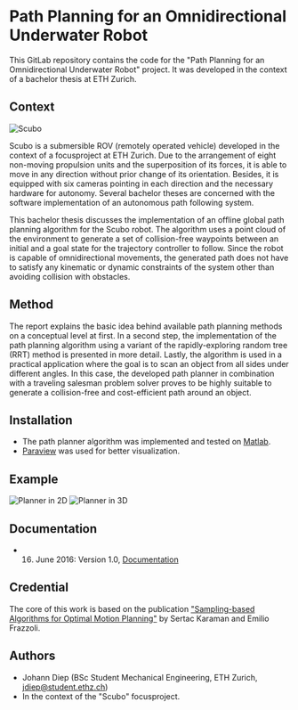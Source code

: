 # Path Planning for an Omnidirectional Underwater Robot

This GitLab repository contains the code for the "Path Planning for an Omnidirectional Underwater Robot" project. It was developed in the context of a bachelor thesis at ETH Zurich.

## Context

![Scubo](https://i.imgur.com/RVaz3Mf.png)

Scubo is a submersible ROV (remotely operated vehicle) developed in the context of a focusproject at ETH Zurich. Due to the arrangement of eight non-moving propulsion units and the superposition of its forces, it is able to move in any direction without prior change of its orientation. Besides, it is equipped with six cameras pointing in each direction and the necessary hardware for autonomy. Several bachelor theses are concerned with the software implementation of an autonomous path following system.

This bachelor thesis discusses the implementation of an offline global path planning algorithm for the Scubo robot. The algorithm uses a point cloud of the environment to generate a set of collision-free waypoints between an initial and a goal state for the trajectory controller to follow. Since the robot is capable of omnidirectional movements, the generated path does not have to satisfy any kinematic or dynamic constraints of the system other than avoiding collision with obstacles.

## Method

The report explains the basic idea behind available path planning methods on a conceptual level at first. In a second step, the implementation of the path planning algorithm using a variant of the rapidly-exploring random tree (RRT) method is presented in more detail. Lastly, the algorithm is used in a practical application where the goal is to scan an object from all sides under different angles. In this case, the developed path planner in combination with a traveling salesman problem solver proves to be highly suitable to generate a collision-free and cost-efficient path around an object.

## Installation

* The path planner algorithm was implemented and tested on [Matlab](https://ch.mathworks.com/de/products/matlab.html).
* [Paraview](https://www.paraview.org/) was used for better visualization.


## Example

![Planner in 2D](https://i.imgur.com/WV7Zq71.png)
![Planner in 3D](https://i.imgur.com/D6qn3Gg.png)

## Documentation

* 16. June 2016: Version 1.0, [Documentation](https://gitlab.com/jdiep/bachelor-thesis/blob/master/BA%20Report/report.pdf)

## Credential

The core of this work is based on the publication ["Sampling-based Algorithms for Optimal Motion Planning"](https://arxiv.org/pdf/1105.1186.pdf) by Sertac Karaman and Emilio Frazzoli.

## Authors

* Johann Diep (BSc Student Mechanical Engineering, ETH Zurich, jdiep@student.ethz.ch)
* In the context of the "Scubo" focusproject.
